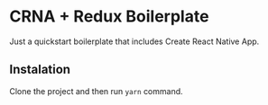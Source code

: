 # CRNA + Redux Boilerplate

Just a quickstart boilerplate that includes Create React Native App.

## Instalation

Clone the project and then run `yarn` command.
